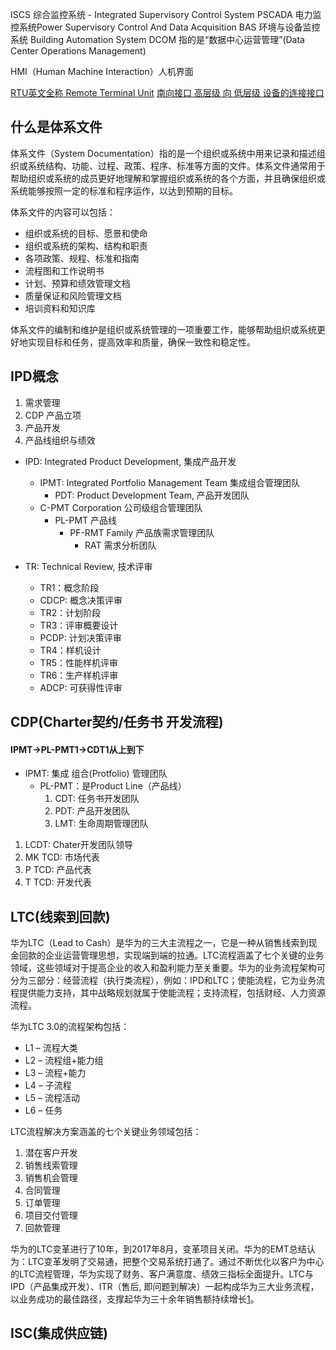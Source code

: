 ISCS  综合监控系统 - Integrated Supervisory Control System 
PSCADA 电力监控系统Power Supervisory Control And Data Acquisition 
BAS 环境与设备监控系统 Building Automation System
DCOM 指的是“数据中心运营管理”(Data Center Operations Management)

HMI（Human Machine Interaction）人机界面

[RTU英文全称 Remote Terminal Unit](https://zhuanlan.zhihu.com/p/330528187)
[南向接口 高层级 向 低层级 设备的连接接口](https://blog.51cto.com/u_15776384/5658954)

## 什么是体系文件
体系文件（System Documentation）指的是一个组织或系统中用来记录和描述组织或系统结构、功能、过程、政策、程序、标准等方面的文件。体系文件通常用于帮助组织或系统的成员更好地理解和掌握组织或系统的各个方面，并且确保组织或系统能够按照一定的标准和程序运作，以达到预期的目标。

体系文件的内容可以包括：
*   组织或系统的目标、愿景和使命
*   组织或系统的架构、结构和职责
*   各项政策、规程、标准和指南
*   流程图和工作说明书
*   计划、预算和绩效管理文档
*   质量保证和风险管理文档
*   培训资料和知识库

体系文件的编制和维护是组织或系统管理的一项重要工作，能够帮助组织或系统更好地实现目标和任务，提高效率和质量，确保一致性和稳定性。

## IPD概念
1. 需求管理
2. CDP 产品立项
3. 产品开发
4. 产品线组织与绩效

*   IPD: Integrated Product Development, 集成产品开发
	*   IPMT: Integrated Portfolio Management Team 集成组合管理团队
		*   PDT: Product Development Team, 产品开发团队
	* C-PMT Corporation 公司级组合管理团队
		* PL-PMT 产品线
			* PF-RMT Family 产品族需求管理团队
				* RAT 需求分析团队

*   TR: Technical Review, 技术评审
    *   TR1：概念阶段
    *   CDCP: 概念决策评审
    *   TR2：计划阶段
    *   TR3：评审概要设计
    *   PCDP: 计划决策评审
    *   TR4：样机设计
    *   TR5：性能样机评审
    *   TR6：生产样机评审
    *   ADCP: 可获得性评审

## CDP(Charter契约/任务书 开发流程)
#### IPMT->PL-PMT1->CDT1从上到下
- IPMT: 集成 组合(Protfolio) 管理团队
	- PL-PMT：是Product Line（产品线）
		1. CDT: 任务书开发团队
		2. PDT: 产品开发团队
		3. LMT: 生命周期管理团队

1. LCDT: Chater开发团队领导
2. MK TCD: 市场代表
3. P TCD: 产品代表
4. T TCD: 开发代表

## LTC(线索到回款)
华为LTC（Lead to Cash）是华为的三大主流程之一，它是一种从销售线索到现金回款的企业运营管理思想，实现端到端的拉通。LTC流程涵盖了七个关键的业务领域，这些领域对于提高企业的收入和盈利能力至关重要。华为的业务流程架构可分为三部分：经营流程（执行类流程），例如：IPD和LTC；使能流程，它为业务流程提供能力支持，其中战略规划就属于使能流程；支持流程，包括财经、人力资源流程。

华为LTC 3.0的流程架构包括：
-   L1 – 流程大类
-   L2 – 流程组+能力组
-   L3 – 流程+能力
-   L4 – 子流程
-   L5 – 流程活动
-   L6 – 任务

LTC流程解决方案涵盖的七个关键业务领域包括：
1.  潜在客户开发
2.  销售线索管理
3.  销售机会管理
4.  合同管理
5.  订单管理
6.  项目交付管理
7.  回款管理

华为的LTC变革进行了10年，到2017年8月，变革项目关闭。华为的EMT总结认为：LTC变革发明了交易通，把整个交易系统打通了。通过不断优化以客户为中心的LTC流程管理，华为实现了财务、客户满意度、绩效三指标全面提升。LTC与IPD（产品集成开发）、ITR（售后, 即问题到解决）一起构成华为三大业务流程，以业务成功的最佳路径，支撑起华为三十余年销售额持续增长[1](https://www.woshipm.com/operate/5695738.html)。

## ISC(集成供应链)